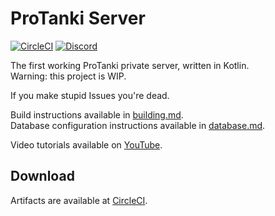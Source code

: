 # ProTanki Server

[![CircleCI](https://img.shields.io/circleci/build/github/Assasans/protanki-server/main?style=flat-square&token=5c9825cfc2f4268d1512ca85230106f9526ffa80)](https://dl.circleci.com/status-badge/redirect/gh/Assasans/protanki-server/tree/main)
[![Discord](https://img.shields.io/discord/1001791048651120692?label=Discord&style=flat-square)](https://discord.gg/Jk8TFZpeZE)

The first working ProTanki private server, written in Kotlin.  
Warning: this project is WIP.

If you make stupid Issues you're dead.

Build instructions available in [building.md](docs/building.md).  
Database configuration instructions available in [database.md](docs/database.md).

Video tutorials available on [YouTube](https://youtube.com/playlist?list=PLrBg1TAUeOuudpVnmogEp-5-0aIh6oMfb).

## Download

Artifacts are available at [CircleCI](https://app.circleci.com/pipelines/github/Assasans/protanki-server).
